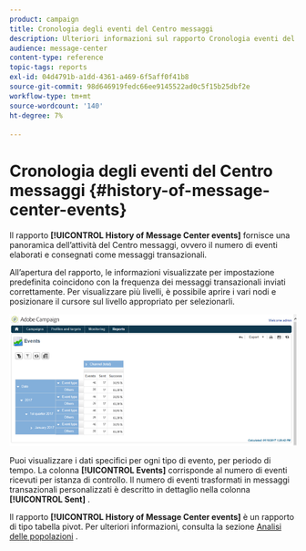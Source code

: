 ```yaml
---
product: campaign
title: Cronologia degli eventi del Centro messaggi
description: Ulteriori informazioni sul rapporto Cronologia eventi del Centro messaggi .
audience: message-center
content-type: reference
topic-tags: reports
exl-id: 04d4791b-a1dd-4361-a469-6f5aff0f41b8
source-git-commit: 98d646919fedc66ee9145522ad0c5f15b25dbf2e
workflow-type: tm+mt
source-wordcount: '140'
ht-degree: 7%

---
```


# Cronologia degli eventi del Centro messaggi {#history-of-message-center-events}

Il rapporto **[!UICONTROL History of Message Center events]** fornisce una panoramica dell’attività del Centro messaggi, ovvero il numero di eventi elaborati e consegnati come messaggi transazionali.

All’apertura del rapporto, le informazioni visualizzate per impostazione predefinita coincidono con la frequenza dei messaggi transazionali inviati correttamente. Per visualizzare più livelli, è possibile aprire i vari nodi e posizionare il cursore sul livello appropriato per selezionarli.

![](assets/messagecenter_reporting_001.png)

Puoi visualizzare i dati specifici per ogni tipo di evento, per periodo di tempo. La colonna **[!UICONTROL Events]** corrisponde al numero di eventi ricevuti per istanza di controllo. Il numero di eventi trasformati in messaggi transazionali personalizzati è descritto in dettaglio nella colonna **[!UICONTROL Sent]** .

Il rapporto **[!UICONTROL History of Message Center events]** è un rapporto di tipo tabella pivot. Per ulteriori informazioni, consulta la sezione [Analisi delle popolazioni](../../reporting/using/about-descriptive-analysis.md) .
